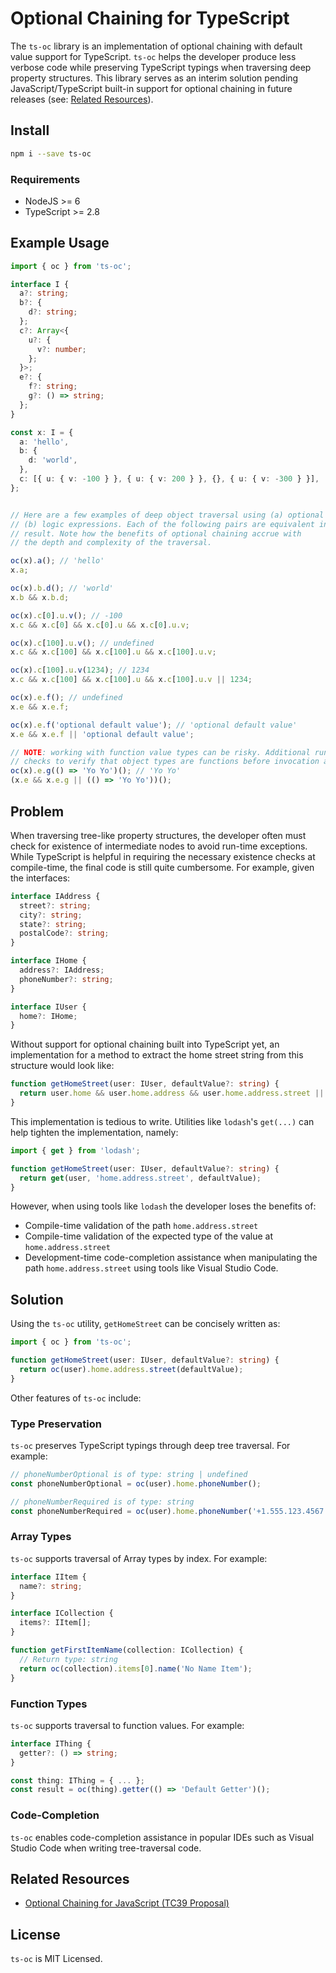 # Optional Chaining for TypeScript

The `ts-oc` library is an implementation of optional chaining with default value support for TypeScript. `ts-oc` helps the developer produce less verbose code while preserving TypeScript typings when traversing deep property structures. This library serves as an interim solution pending JavaScript/TypeScript built-in support for optional chaining in future releases (see: [Related Resources](#related)).

## Install

```bash
npm i --save ts-oc
```

### Requirements

* NodeJS >= 6
* TypeScript >= 2.8

## Example Usage

```typescript
import { oc } from 'ts-oc';

interface I {
  a?: string;
  b?: {
    d?: string;
  };
  c?: Array<{
    u?: {
      v?: number;
    };
  }>;
  e?: {
    f?: string;
    g?: () => string;
  };
}

const x: I = {
  a: 'hello',
  b: {
    d: 'world',
  },
  c: [{ u: { v: -100 } }, { u: { v: 200 } }, {}, { u: { v: -300 } }],
};


// Here are a few examples of deep object traversal using (a) optional chaining vs 
// (b) logic expressions. Each of the following pairs are equivalent in
// result. Note how the benefits of optional chaining accrue with 
// the depth and complexity of the traversal.

oc(x).a(); // 'hello'
x.a;

oc(x).b.d(); // 'world'
x.b && x.b.d;

oc(x).c[0].u.v(); // -100
x.c && x.c[0] && x.c[0].u && x.c[0].u.v;

oc(x).c[100].u.v(); // undefined
x.c && x.c[100] && x.c[100].u && x.c[100].u.v;

oc(x).c[100].u.v(1234); // 1234
x.c && x.c[100] && x.c[100].u && x.c[100].u.v || 1234;

oc(x).e.f(); // undefined
x.e && x.e.f;

oc(x).e.f('optional default value'); // 'optional default value'
x.e && x.e.f || 'optional default value';

// NOTE: working with function value types can be risky. Additional run-time
// checks to verify that object types are functions before invocation are advised!
oc(x).e.g(() => 'Yo Yo')(); // 'Yo Yo'
(x.e && x.e.g || (() => 'Yo Yo'))();
```

## Problem

When traversing tree-like property structures, the developer often must check for existence of intermediate nodes to avoid run-time exceptions. While TypeScript is helpful in requiring the necessary existence checks at compile-time, the final code is still quite cumbersome. For example, given the interfaces:

```typescript
interface IAddress {
  street?: string;
  city?: string;
  state?: string;
  postalCode?: string;
}

interface IHome {
  address?: IAddress;
  phoneNumber?: string;
}

interface IUser {
  home?: IHome;
}
```

Without support for optional chaining built into TypeScript yet, an implementation for a method to extract the home street string from this structure would look like:

```typescript
function getHomeStreet(user: IUser, defaultValue?: string) {
  return user.home && user.home.address && user.home.address.street || defaultValue;
}
```

This implementation is tedious to write. Utilities like `lodash`'s `get(...)` can help tighten the implementation, namely:

```typescript
import { get } from 'lodash';

function getHomeStreet(user: IUser, defaultValue?: string) {
  return get(user, 'home.address.street', defaultValue);
}
```

However, when using tools like `lodash` the developer loses the benefits of:

* Compile-time validation of the path `home.address.street`
* Compile-time validation of the expected type of the value at `home.address.street`
* Development-time code-completion assistance when manipulating the path `home.address.street` using tools like Visual Studio Code.

## Solution

Using the `ts-oc` utility, `getHomeStreet` can be concisely written as:

```typescript
import { oc } from 'ts-oc';

function getHomeStreet(user: IUser, defaultValue?: string) {
  return oc(user).home.address.street(defaultValue);
}
```

Other features of `ts-oc` include:

### Type Preservation

`ts-oc` preserves TypeScript typings through deep tree traversal. For example:

```typescript
// phoneNumberOptional is of type: string | undefined
const phoneNumberOptional = oc(user).home.phoneNumber();

// phoneNumberRequired is of type: string
const phoneNumberRequired = oc(user).home.phoneNumber('+1.555.123.4567');
```

### Array Types

`ts-oc` supports traversal of Array types by index. For example:

```typescript
interface IItem {
  name?: string;
}

interface ICollection {
  items?: IItem[];
}

function getFirstItemName(collection: ICollection) {
  // Return type: string
  return oc(collection).items[0].name('No Name Item');
}
```

### Function Types

`ts-oc` supports traversal to function values. For example:

```typescript
interface IThing {
  getter?: () => string;
}

const thing: IThing = { ... };
const result = oc(thing).getter(() => 'Default Getter')();
```

### Code-Completion

`ts-oc` enables code-completion assistance in popular IDEs such as Visual Studio Code when writing tree-traversal code.

## <a name="related"></a>Related Resources

* [Optional Chaining for JavaScript (TC39 Proposal)](https://github.com/tc39/proposal-optional-chaining)

## License

`ts-oc` is MIT Licensed.
